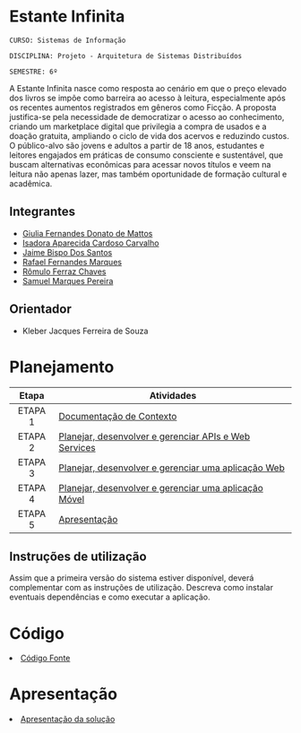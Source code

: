 # Estante Infinita

`CURSO: Sistemas de Informação`

`DISCIPLINA: Projeto - Arquitetura de Sistemas Distribuídos`

`SEMESTRE: 6º`

A Estante Infinita nasce como resposta ao cenário em que o preço elevado dos livros se impõe como barreira ao acesso à leitura, especialmente após os recentes aumentos registrados em gêneros como Ficção. A proposta justifica-se pela necessidade de democratizar o acesso ao conhecimento, criando um marketplace digital que privilegia a compra de usados e a doação gratuita, ampliando o ciclo de vida dos acervos e reduzindo custos. O público-alvo são jovens e adultos a partir de 18 anos, estudantes e leitores engajados em práticas de consumo consciente e sustentável, que buscam alternativas econômicas para acessar novos títulos e veem na leitura não apenas lazer, mas também oportunidade de formação cultural e acadêmica.

## Integrantes
* [Giulia Fernandes Donato de Mattos](https://github.com/giulia-donato)
* [Isadora Aparecida Cardoso Carvalho](https://github.com/isadoraacardoso)
* [Jaime Bispo Dos Santos](https://github.com/Jaimebispo)
* [Rafael Fernandes Marques](https://github.com/marquesrf-pucmg)
* [Rômulo Ferraz Chaves](https://github.com/RomuloFerrazChaves)
* [Samuel Marques Pereira](https://github.com/oSam2)

## Orientador

* Kleber Jacques Ferreira de Souza

# Planejamento

| Etapa         | Atividades |
|  :----:   | ----------- |
| ETAPA 1         |[Documentação de Contexto](docs/contexto.md) <br> |
| ETAPA 2         |[Planejar, desenvolver e gerenciar APIs e Web Services](docs/backend-apis.md) <br> |
| ETAPA 3         |[Planejar, desenvolver e gerenciar uma aplicação Web](docs/frontend-web.md) |
| ETAPA 4        |[Planejar, desenvolver e gerenciar uma aplicação Móvel](docs/frontend-mobile.md) <br>  |
| ETAPA 5         | [Apresentação](presentation/README.md) |
## Instruções de utilização

Assim que a primeira versão do sistema estiver disponível, deverá complementar com as instruções de utilização. Descreva como instalar eventuais dependências e como executar a aplicação.

# Código

<li><a href="src/README.md"> Código Fonte</a></li>

# Apresentação

<li><a href="presentation/README.md"> Apresentação da solução</a></li>
